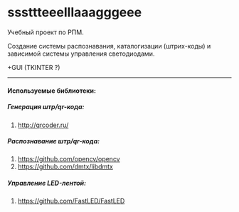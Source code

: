 # sssttteeelllaaagggeee

Учебный проект по РПМ.

Создание системы распознавания, каталогизации (штрих-коды) и зависимой системы управления светодиодами.

+GUI (TKINTER ?)
___

#### Используемые библиотеки:
##### Генерация штр/qr-кода:
1. http://qrcoder.ru/
##### Распознавание штр/qr-кода:
1. https://github.com/opencv/opencv
2. https://github.com/dmtx/libdmtx
##### Управление LED-лентой:
1. https://github.com/FastLED/FastLED

